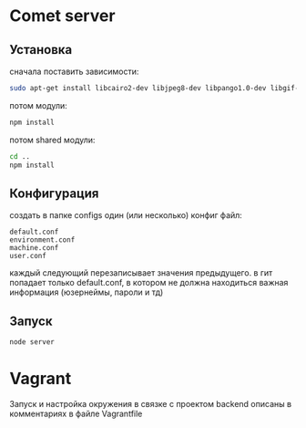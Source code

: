 Comet server
============

## Установка

сначала поставить зависимости:

```bash
sudo apt-get install libcairo2-dev libjpeg8-dev libpango1.0-dev libgif-dev build-essential g++
```

потом модули:

```bash
npm install
```

потом shared модули:

```bash
cd ..
npm install
```

## Конфигурация

создать в папке configs один (или несколько) конфиг файл:

```
default.conf
environment.conf
machine.conf
user.conf
```

каждый следующий перезаписывает значения предыдущего. в гит попадает только default.conf, в котором не должна находиться важная информация (юзернеймы, пароли и тд)

## Запуск

```bash
node server
```

Vagrant
=======

Запуск и настройка окружения в связке с проектом backend описаны в комментариях в файле Vagrantfile 
